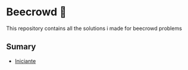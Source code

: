
# Beecrowd  🐝
 
This repository contains all the solutions i made for beecrowd problems






## Sumary

 - [Iniciante](https://github.com/mfelipesoares/Beecrowd-Solutions/tree/main/Iniciante)
